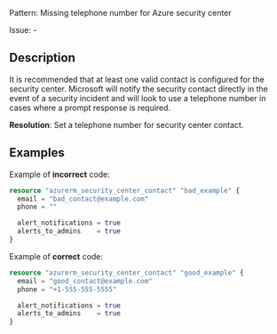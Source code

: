 Pattern: Missing telephone number for Azure security center

Issue: -

## Description

It is recommended that at least one valid contact is configured for the security center. 
Microsoft will notify the security contact directly in the event of a security incident and will look to use a telephone number in cases where a prompt response is required.

**Resolution**: Set a telephone number for security center contact.

## Examples

Example of **incorrect** code:

```terraform
resource "azurerm_security_center_contact" "bad_example" {
  email = "bad_contact@example.com"
  phone = ""

  alert_notifications = true
  alerts_to_admins    = true
}
```

Example of **correct** code:

```terraform
resource "azurerm_security_center_contact" "good_example" {
  email = "good_contact@example.com"
  phone = "+1-555-555-5555"

  alert_notifications = true
  alerts_to_admins    = true
}
```